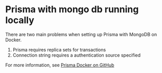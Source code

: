 # Prisma with mongo db running locally

There are two main problems when setting up Prisma with MongoDB on Docker.
1) Prisma requires replica sets for transactions
2) Connection string requires a authentication source specified

For more information, see [Prisma Docker on GitHub](https://github.com/prisma/prisma/tree/main/docker)